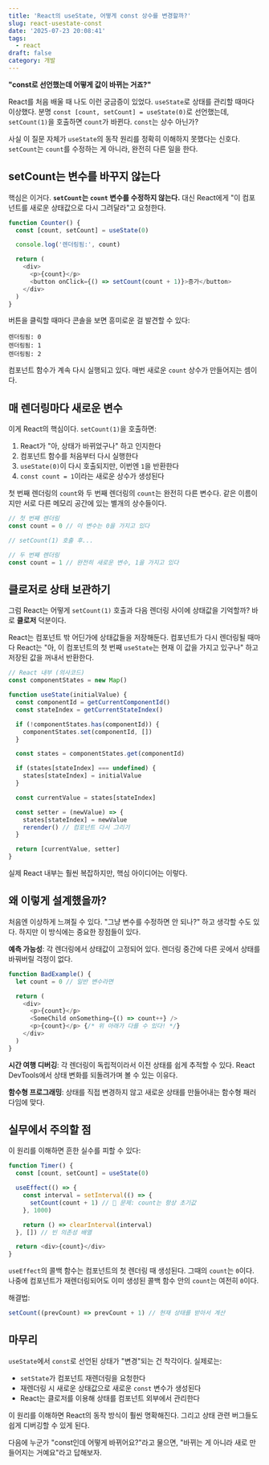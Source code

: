 ```yaml
---
title: 'React의 useState, 어떻게 const 상수를 변경할까?'
slug: react-usestate-const
date: '2025-07-23 20:08:41'
tags:
  - react
draft: false
category: 개발
---
```


**"const로 선언했는데 어떻게 값이 바뀌는 거죠?"**

React를 처음 배울 때 나도 이런 궁금증이 있었다. `useState`로 상태를 관리할 때마다 이상했다. 분명 `const [count, setCount] = useState(0)`로 선언했는데, `setCount(1)`을 호출하면 `count`가 바뀐다. `const`는 상수 아닌가?

사실 이 질문 자체가 `useState`의 동작 원리를 정확히 이해하지 못했다는 신호다. `setCount`는 `count`를 수정하는 게 아니라, 완전히 다른 일을 한다.

## setCount는 변수를 바꾸지 않는다

핵심은 이거다. **`setCount`는 `count` 변수를 수정하지 않는다.** 대신 React에게 "이 컴포넌트를 새로운 상태값으로 다시 그려달라"고 요청한다.

```javascript
function Counter() {
  const [count, setCount] = useState(0)

  console.log('렌더링됨:', count)

  return (
    <div>
      <p>{count}</p>
      <button onClick={() => setCount(count + 1)}>증가</button>
    </div>
  )
}
```

버튼을 클릭할 때마다 콘솔을 보면 흥미로운 걸 발견할 수 있다:

```
렌더링됨: 0
렌더링됨: 1
렌더링됨: 2
```

컴포넌트 함수가 계속 다시 실행되고 있다. 매번 새로운 `count` 상수가 만들어지는 셈이다.

## 매 렌더링마다 새로운 변수

이게 React의 핵심이다. `setCount(1)`을 호출하면:

1. React가 "아, 상태가 바뀌었구나" 하고 인지한다
2. 컴포넌트 함수를 처음부터 다시 실행한다
3. `useState(0)`이 다시 호출되지만, 이번엔 `1`을 반환한다
4. `const count = 1`이라는 새로운 상수가 생성된다

첫 번째 렌더링의 `count`와 두 번째 렌더링의 `count`는 완전히 다른 변수다. 같은 이름이지만 서로 다른 메모리 공간에 있는 별개의 상수들이다.

```javascript
// 첫 번째 렌더링
const count = 0 // 이 변수는 0을 가지고 있다

// setCount(1) 호출 후...

// 두 번째 렌더링
const count = 1 // 완전히 새로운 변수, 1을 가지고 있다
```

## 클로저로 상태 보관하기

그럼 React는 어떻게 `setCount(1)` 호출과 다음 렌더링 사이에 상태값을 기억할까? 바로 **클로저** 덕분이다.

React는 컴포넌트 밖 어딘가에 상태값들을 저장해둔다. 컴포넌트가 다시 렌더링될 때마다 React는 "아, 이 컴포넌트의 첫 번째 `useState`는 현재 이 값을 가지고 있구나" 하고 저장된 값을 꺼내서 반환한다.

```javascript
// React 내부 (의사코드)
const componentStates = new Map()

function useState(initialValue) {
  const componentId = getCurrentComponentId()
  const stateIndex = getCurrentStateIndex()

  if (!componentStates.has(componentId)) {
    componentStates.set(componentId, [])
  }

  const states = componentStates.get(componentId)

  if (states[stateIndex] === undefined) {
    states[stateIndex] = initialValue
  }

  const currentValue = states[stateIndex]

  const setter = (newValue) => {
    states[stateIndex] = newValue
    rerender() // 컴포넌트 다시 그리기
  }

  return [currentValue, setter]
}
```

실제 React 내부는 훨씬 복잡하지만, 핵심 아이디어는 이렇다.

## 왜 이렇게 설계했을까?

처음엔 이상하게 느껴질 수 있다. "그냥 변수를 수정하면 안 되나?" 하고 생각할 수도 있다. 하지만 이 방식에는 중요한 장점들이 있다.

**예측 가능성**: 각 렌더링에서 상태값이 고정되어 있다. 렌더링 중간에 다른 곳에서 상태를 바꿔버릴 걱정이 없다.

```javascript
function BadExample() {
  let count = 0 // 일반 변수라면

  return (
    <div>
      <p>{count}</p>
      <SomeChild onSomething={() => count++} />
      <p>{count}</p> {/* 위 아래가 다를 수 있다! */}
    </div>
  )
}
```

**시간 여행 디버깅**: 각 렌더링이 독립적이라서 이전 상태를 쉽게 추적할 수 있다. React DevTools에서 상태 변화를 되돌려가며 볼 수 있는 이유다.

**함수형 프로그래밍**: 상태를 직접 변경하지 않고 새로운 상태를 만들어내는 함수형 패러다임에 맞다.

## 실무에서 주의할 점

이 원리를 이해하면 흔한 실수를 피할 수 있다:

```javascript
function Timer() {
  const [count, setCount] = useState(0)

  useEffect(() => {
    const interval = setInterval(() => {
      setCount(count + 1) // 🚨 문제: count는 항상 초기값
    }, 1000)

    return () => clearInterval(interval)
  }, []) // 빈 의존성 배열

  return <div>{count}</div>
}
```

`useEffect`의 콜백 함수는 컴포넌트의 첫 렌더링 때 생성된다. 그때의 `count`는 `0`이다. 나중에 컴포넌트가 재렌더링되어도 이미 생성된 콜백 함수 안의 `count`는 여전히 `0`이다.

해결법:

```javascript
setCount((prevCount) => prevCount + 1) // 현재 상태를 받아서 계산
```

## 마무리

`useState`에서 `const`로 선언된 상태가 "변경"되는 건 착각이다. 실제로는:

- `setState`가 컴포넌트 재렌더링을 요청한다
- 재렌더링 시 새로운 상태값으로 새로운 `const` 변수가 생성된다
- React는 클로저를 이용해 상태를 컴포넌트 외부에서 관리한다

이 원리를 이해하면 React의 동작 방식이 훨씬 명확해진다. 그리고 상태 관련 버그들도 쉽게 디버깅할 수 있게 된다.

다음에 누군가 "const인데 어떻게 바뀌어요?"라고 물으면, "바뀌는 게 아니라 새로 만들어지는 거예요"라고 답해보자.
